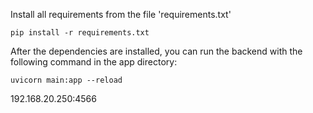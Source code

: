 

Install all requirements from the file 'requirements.txt'

```pip install -r requirements.txt```

After the dependencies are installed, you can run the backend with the following command in the app directory:

```uvicorn main:app --reload```

192.168.20.250:4566